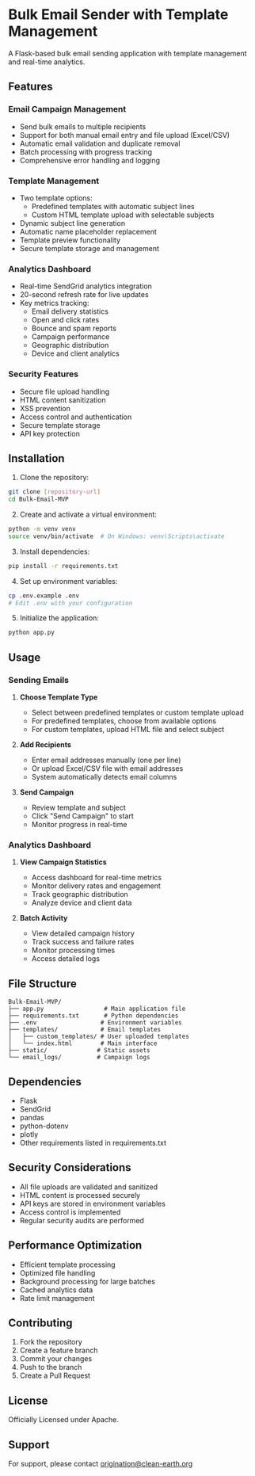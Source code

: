 # Bulk Email Sender with Template Management

A Flask-based bulk email sending application with template management and real-time analytics.

## Features

### Email Campaign Management
- Send bulk emails to multiple recipients
- Support for both manual email entry and file upload (Excel/CSV)
- Automatic email validation and duplicate removal
- Batch processing with progress tracking
- Comprehensive error handling and logging

### Template Management
- Two template options:
  * Predefined templates with automatic subject lines
  * Custom HTML template upload with selectable subjects
- Dynamic subject line generation
- Automatic name placeholder replacement
- Template preview functionality
- Secure template storage and management

### Analytics Dashboard
- Real-time SendGrid analytics integration
- 20-second refresh rate for live updates
- Key metrics tracking:
  * Email delivery statistics
  * Open and click rates
  * Bounce and spam reports
  * Campaign performance
  * Geographic distribution
  * Device and client analytics

### Security Features
- Secure file upload handling
- HTML content sanitization
- XSS prevention
- Access control and authentication
- Secure template storage
- API key protection

## Installation

1. Clone the repository:
```bash
git clone [repository-url]
cd Bulk-Email-MVP
```

2. Create and activate a virtual environment:
```bash
python -m venv venv
source venv/bin/activate  # On Windows: venv\Scripts\activate
```

3. Install dependencies:
```bash
pip install -r requirements.txt
```

4. Set up environment variables:
```bash
cp .env.example .env
# Edit .env with your configuration
```

5. Initialize the application:
```bash
python app.py
```

## Usage

### Sending Emails

1. **Choose Template Type**
   - Select between predefined templates or custom template upload
   - For predefined templates, choose from available options
   - For custom templates, upload HTML file and select subject

2. **Add Recipients**
   - Enter email addresses manually (one per line)
   - Or upload Excel/CSV file with email addresses
   - System automatically detects email columns

3. **Send Campaign**
   - Review template and subject
   - Click "Send Campaign" to start
   - Monitor progress in real-time

### Analytics Dashboard

1. **View Campaign Statistics**
   - Access dashboard for real-time metrics
   - Monitor delivery rates and engagement
   - Track geographic distribution
   - Analyze device and client data

2. **Batch Activity**
   - View detailed campaign history
   - Track success and failure rates
   - Monitor processing times
   - Access detailed logs

## File Structure

```
Bulk-Email-MVP/
├── app.py                 # Main application file
├── requirements.txt       # Python dependencies
├── .env                  # Environment variables
├── templates/            # Email templates
│   ├── custom_templates/ # User uploaded templates
│   └── index.html        # Main interface
├── static/              # Static assets
└── email_logs/          # Campaign logs
```

## Dependencies

- Flask
- SendGrid
- pandas
- python-dotenv
- plotly
- Other requirements listed in requirements.txt

## Security Considerations

- All file uploads are validated and sanitized
- HTML content is processed securely
- API keys are stored in environment variables
- Access control is implemented
- Regular security audits are performed

## Performance Optimization

- Efficient template processing
- Optimized file handling
- Background processing for large batches
- Cached analytics data
- Rate limit management

## Contributing

1. Fork the repository
2. Create a feature branch
3. Commit your changes
4. Push to the branch
5. Create a Pull Request

## License

Officially Licensed under Apache.

## Support

For support, please contact origination@clean-earth.org